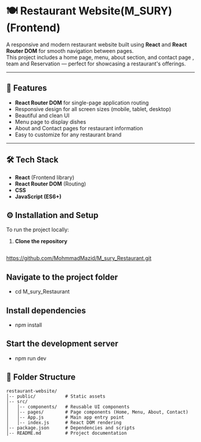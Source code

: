 # 🍽️ Restaurant Website(M_SURY) (Frontend)

A responsive and modern restaurant website built using **React** and **React Router DOM** for smooth navigation between pages.  
This project includes a home page, menu, about section, and contact page , team and Reservation — perfect for showcasing a restaurant's offerings.

---

## 🚀 Features

- **React Router DOM** for single-page application routing
- Responsive design for all screen sizes (mobile, tablet, desktop)
- Beautiful and clean UI
- Menu page to display dishes
- About and Contact pages for restaurant information
- Easy to customize for any restaurant brand

---

## 🛠️ Tech Stack

- **React** (Frontend library)
- **React Router DOM** (Routing)
- **CSS**
- **JavaScript (ES6+)**




## ⚙️ Installation and Setup
To run the project locally:

1. **Clone the repository**
   ```bash
  https://github.com/MohmmadMazid/M_sury_Restaurant.git

## Navigate to the project folder
-  cd   M_sury_Restaurant

## Install dependencies
- npm install

## Start the development server

- npm run dev



## 📂 Folder Structure

````plaintext
restaurant-website/
│-- public/           # Static assets
│-- src/
│   │-- components/   # Reusable UI components
│   │-- pages/        # Page components (Home, Menu, About, Contact)
│   │-- App.js        # Main app entry point
│   │-- index.js      # React DOM rendering
│-- package.json      # Dependencies and scripts
│-- README.md         # Project documentation

